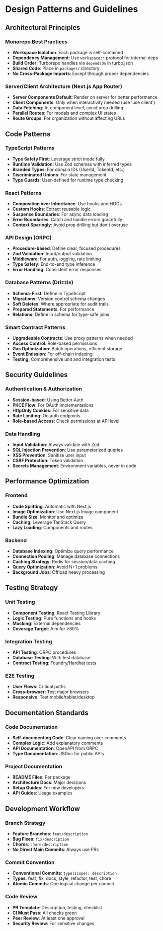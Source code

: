 # Design Patterns and Guidelines

## Architectural Principles

### Monorepo Best Practices
- **Workspace Isolation**: Each package is self-contained
- **Dependency Management**: Use `workspace:*` protocol for internal deps
- **Build Order**: Turborepo handles via `dependsOn` in turbo.json
- **Shared Code**: Place in `packages/` directory
- **No Cross-Package Imports**: Except through proper dependencies

### Server/Client Architecture (Next.js App Router)
- **Server Components Default**: Render on server for better performance
- **Client Components**: Only when interactivity needed (use 'use client')
- **Data Fetching**: At component level, avoid prop drilling
- **Parallel Routes**: For modals and complex UI states
- **Route Groups**: For organization without affecting URLs

## Code Patterns

### TypeScript Patterns
- **Type Safety First**: Leverage strict mode fully
- **Runtime Validation**: Use Zod schemas with inferred types
- **Branded Types**: For domain IDs (UserId, TokenId, etc.)
- **Discriminated Unions**: For state management
- **Type Guards**: User-defined for runtime type checking

### React Patterns
- **Composition over Inheritance**: Use hooks and HOCs
- **Custom Hooks**: Extract reusable logic
- **Suspense Boundaries**: For async data loading
- **Error Boundaries**: Catch and handle errors gracefully
- **Context Sparingly**: Avoid prop drilling but don't overuse

### API Design (ORPC)
- **Procedure-based**: Define clear, focused procedures
- **Zod Validation**: Input/output validation
- **Middleware**: For auth, logging, rate limiting
- **Type Safety**: End-to-end type inference
- **Error Handling**: Consistent error responses

### Database Patterns (Drizzle)
- **Schema-First**: Define in TypeScript
- **Migrations**: Version control schema changes
- **Soft Deletes**: Where appropriate for audit trails
- **Prepared Statements**: For performance
- **Relations**: Define in schema for type-safe joins

### Smart Contract Patterns
- **Upgradeable Contracts**: Use proxy patterns when needed
- **Access Control**: Role-based permissions
- **Gas Optimization**: Batch operations, efficient storage
- **Event Emission**: For off-chain indexing
- **Testing**: Comprehensive unit and integration tests

## Security Guidelines

### Authentication & Authorization
- **Session-based**: Using Better Auth
- **PKCE Flow**: For OAuth implementations
- **HttpOnly Cookies**: For sensitive data
- **Rate Limiting**: On auth endpoints
- **Role-based Access**: Check permissions at API level

### Data Handling
- **Input Validation**: Always validate with Zod
- **SQL Injection Prevention**: Use parameterized queries
- **XSS Prevention**: Sanitize user input
- **CSRF Protection**: Token validation
- **Secrets Management**: Environment variables, never in code

## Performance Optimization

### Frontend
- **Code Splitting**: Automatic with Next.js
- **Image Optimization**: Use Next.js Image component
- **Bundle Size**: Monitor and optimize
- **Caching**: Leverage TanStack Query
- **Lazy Loading**: Components and routes

### Backend
- **Database Indexing**: Optimize query performance
- **Connection Pooling**: Manage database connections
- **Caching Strategy**: Redis for session/data caching
- **Query Optimization**: Avoid N+1 problems
- **Background Jobs**: Offload heavy processing

## Testing Strategy

### Unit Testing
- **Component Testing**: React Testing Library
- **Logic Testing**: Pure functions and hooks
- **Mocking**: External dependencies
- **Coverage Target**: Aim for >80%

### Integration Testing
- **API Testing**: ORPC procedures
- **Database Testing**: With test database
- **Contract Testing**: Foundry/Hardhat tests

### E2E Testing
- **User Flows**: Critical paths
- **Cross-browser**: Test major browsers
- **Responsive**: Test mobile/tablet/desktop

## Documentation Standards

### Code Documentation
- **Self-documenting Code**: Clear naming over comments
- **Complex Logic**: Add explanatory comments
- **API Documentation**: OpenAPI from ORPC
- **Type Documentation**: JSDoc for public APIs

### Project Documentation
- **README Files**: Per package
- **Architecture Docs**: Major decisions
- **Setup Guides**: For new developers
- **API Guides**: Usage examples

## Development Workflow

### Branch Strategy
- **Feature Branches**: `feat/description`
- **Bug Fixes**: `fix/description`
- **Chores**: `chore/description`
- **No Direct Main Commits**: Always use PRs

### Commit Convention
- **Conventional Commits**: `type(scope): description`
- **Types**: feat, fix, docs, style, refactor, test, chore
- **Atomic Commits**: One logical change per commit

### Code Review
- **PR Template**: Description, testing, checklist
- **CI Must Pass**: All checks green
- **Peer Review**: At least one approval
- **Security Review**: For sensitive changes